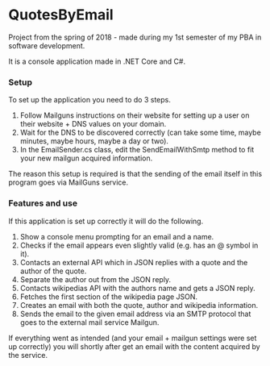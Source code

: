 # QuotesByEmail

Project from the spring of 2018 - made during my 1st semester of my PBA in software development.

It is a console application made in .NET Core and C#.

### Setup

To set up the application you need to do 3 steps.

1. Follow Mailguns instructions on their website for setting up a user on their website + DNS values on your domain.
2. Wait for the DNS to be discovered correctly (can take some time, maybe minutes, maybe hours, maybe a day or two).
3. In the EmailSender.cs class, edit the SendEmailWithSmtp method to fit your new mailgun acquired information.

The reason this setup is required is that the sending of the email itself in this program goes via MailGuns service.

### Features and use

If this application is set up correctly it will do the following.

1. Show a console menu prompting for an email and a name.
2. Checks if the email appears even slightly valid (e.g. has an @ symbol in it).
3. Contacts an external API which in JSON replies with a quote and the author of the quote.
4. Separate the author out from the JSON reply.
5. Contacts wikipedias API with the authors name and gets a JSON reply.
6. Fetches the first section of the wikipedia page JSON.
7. Creates an email with both the quote, author and wikipedia information.
8. Sends the email to the given email address via an SMTP protocol that goes to the external mail service Mailgun.

If everything went as intended (and your email + mailgun settings were set up correctly) you will shortly after get an email with the content acquired by the service.